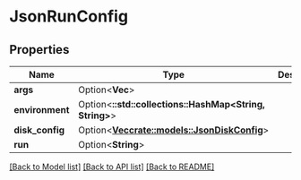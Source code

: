 # JsonRunConfig

## Properties

Name | Type | Description | Notes
------------ | ------------- | ------------- | -------------
**args** | Option<**Vec<String>**> |  | [optional]
**environment** | Option<**::std::collections::HashMap<String, String>**> |  | [optional]
**disk_config** | Option<[**Vec<crate::models::JsonDiskConfig>**](json_Disk_config.md)> |  | [optional]
**run** | Option<**String**> |  | [optional]

[[Back to Model list]](../README.md#documentation-for-models) [[Back to API list]](../README.md#documentation-for-api-endpoints) [[Back to README]](../README.md)


